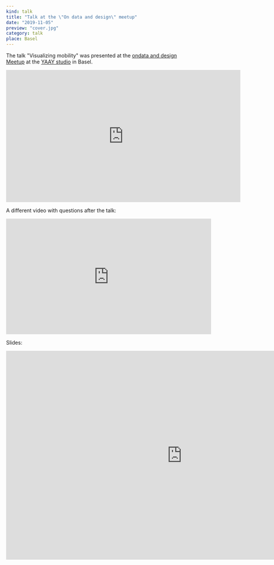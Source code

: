```yaml
---
kind: talk
title: "Talk at the \"On data and design\" meetup"
date: "2019-11-05"
preview: "cover.jpg"
category: talk
place: Basel
---
```

The talk "Visualizing mobility" was presented at the [ondata and design Meetup](https://www.meetup.com/de-DE/ondataanddesign-Switzerland/events/265947767/) at the 
[YAAY studio](http://yaay.ch/) in Basel.
             
<iframe src="https://player.vimeo.com/video/373448708?title=0&byline=0&portrait=0" width="640" height="360" frameborder="0" allow="autoplay; fullscreen" allowfullscreen></iframe>

A different video with questions after the talk:              
<iframe width="560" height="315" src="https://www.youtube-nocookie.com/embed/tBDdtykkO7s?rel=0" frameborder="0" allow="accelerometer; autoplay; encrypted-media; gyroscope; picture-in-picture" allowfullscreen></iframe>

Slides:     

<iframe src="https://docs.google.com/presentation/d/e/2PACX-1vQ5stcOk_72D2iuyI7guvJoQuaNgJKvyfpmjxWTrLdiOnhbuaUcLSB5sRksgjyhph6R0xcg-qcow72K/embed?start=false&loop=false&delayms=3000" frameborder="0" width="960" height="569" allowfullscreen="true" mozallowfullscreen="true" webkitallowfullscreen="true"></iframe>

